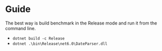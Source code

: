 # Guide

The best way is build benchmark in the Release mode and run it from the command line.

- `dotnet build -c Release`
- `dotnet .\bin\Release\net6.0\DateParser.dll`